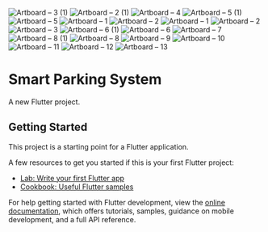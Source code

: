 ![Artboard – 3 (1)](https://user-images.githubusercontent.com/74131893/232624580-14a3ff92-1ef9-4111-9656-35bc0e86d06c.png)
![Artboard – 2 (1)](https://user-images.githubusercontent.com/74131893/232624554-412a8c30-ea6e-4874-baee-5c6a5f66719a.png)
![Artboard – 4](https://user-images.githubusercontent.com/74131893/232625032-c39d2c5b-b5e8-4230-8f71-6b6d9046cea2.png)
![Artboard – 5 (1)](https://user-images.githubusercontent.com/74131893/232625045-e7af842b-dda2-43b2-ac23-0c1a1f333316.png)
![Artboard – 5](https://user-images.githubusercontent.com/74131893/232625054-fd032313-e4f9-44d4-a387-cab9944b992a.png)
![Artboard – 1](https://user-images.githubusercontent.com/74131893/232624537-ef00233c-0f6d-4b47-b500-4a6ed2bdcfae.png)
![Artboard – 2](https://user-images.githubusercontent.com/74131893/232624572-94c720e2-3c65-4322-ba61-61c5ad98da40.png)
![Artboard – 1](https://user-images.githubusercontent.com/74131893/232624851-5dcf5cfa-a87e-400e-a184-96d67456a083.png)
![Artboard – 2](https://user-images.githubusercontent.com/74131893/232624914-ef2ba35d-6b3e-47b4-8371-f710487937f7.png)
![Artboard – 3](https://user-images.githubusercontent.com/74131893/232625027-d657e92e-9abf-4ae6-948d-8f7fca8f36fc.png)
![Artboard – 6 (1)](https://user-images.githubusercontent.com/74131893/232625064-94238df9-7e80-4b28-98d7-b5999f7c01fe.png)
![Artboard – 6](https://user-images.githubusercontent.com/74131893/232625070-82ac8889-46f0-44ce-bbe2-09d9fdb2a75e.png)
![Artboard – 7](https://user-images.githubusercontent.com/74131893/232625079-cf765785-378c-4eb5-8ba4-abe812fef3ea.png)
![Artboard – 8 (1)](https://user-images.githubusercontent.com/74131893/232625086-f2c3f58e-0821-4d4b-885b-c1246cf5849a.png)
![Artboard – 8](https://user-images.githubusercontent.com/74131893/232625094-86dce378-80a5-4e92-b8c8-e4b7ebb1c175.png)
![Artboard – 9](https://user-images.githubusercontent.com/74131893/232625113-8ef49014-4f5f-496d-ac30-787ef5efa4f5.png)
![Artboard – 10](https://user-images.githubusercontent.com/74131893/232625124-62e22094-7865-4c1b-873e-3896afc2daea.png)
![Artboard – 11](https://user-images.githubusercontent.com/74131893/232625148-37b0bdb1-04b1-4850-a85a-50adb756690f.png)
![Artboard – 12](https://user-images.githubusercontent.com/74131893/232625211-c3d036a5-e1c4-45a3-8f7c-21ad0537eec0.png)
![Artboard – 13](https://user-images.githubusercontent.com/74131893/232625229-c3e631f2-ee96-48dd-8bbe-e53854667fb8.png)
# Smart Parking System

A new Flutter project.

## Getting Started

This project is a starting point for a Flutter application.

A few resources to get you started if this is your first Flutter project:

- [Lab: Write your first Flutter app](https://docs.flutter.dev/get-started/codelab)
- [Cookbook: Useful Flutter samples](https://docs.flutter.dev/cookbook)

For help getting started with Flutter development, view the
[online documentation](https://docs.flutter.dev/), which offers tutorials,
samples, guidance on mobile development, and a full API reference.
